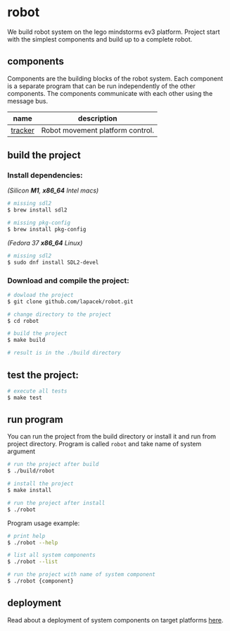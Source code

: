 # robot

We build robot system on the lego mindstorms ev3 platform.
Project start with the simplest components and build up to a complete robot.

## components

Components are the building blocks of the robot system. Each component is a separate program that can be run independently of the other components. The components communicate with each other using the message bus.

name | description
--- | ---
[tracker](cmd/robot/cmd/tracker/README.md) | Robot movement platform control.

## build the project

### Install dependencies: 

*(Silicon **M1**, **x86_64** Intel macs)*

```bash
# missing sdl2
$ brew install sdl2

# missing pkg-config
$ brew install pkg-config
```

*(Fedora 37 **x86_64** Linux)*

```bash
# missing sdl2
$ sudo dnf install SDL2-devel
```

### Download and compile the project:

```bash
# dowload the project
$ git clone github.com/lapacek/robot.git

# change directory to the project
$ cd robot

# build the project
$ make build

# result is in the ./build directory
```

## test the project:

```bash
# execute all tests
$ make test
```

## run program

You can run the project from the build directory or install it and run from project directory.
Program is called `robot` and take name of system argument

```bash
# run the project after build
$ ./build/robot

# install the project
$ make install

# run the project after install
$ ./robot
```

Program usage example:

```bash
# print help
$ ./robot --help

# list all system components
$ ./robot --list

# run the project with name of system component
$ ./robot {component}
```

## deployment

Read about a deployment of system components on target platforms [here](doc/Deployment.md).
